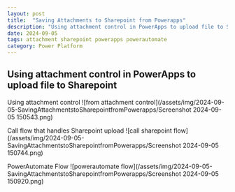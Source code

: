 ```yaml
---
layout: post
title:  "Saving Attachments to Sharepoint from Powerapps"
description: "Using attachment control in PowerApps to upload file to Sharepoint"
date: 2024-09-05
tags: attachment sharepoint powerapps powerautomate
category: Power Platform
---
```

## Using attachment control in PowerApps to upload file to Sharepoint

Using attachment control
![from attachment control](/assets/img/2024-09-05-SavingAttachmentstoSharepointfromPowerapps/Screenshot 2024-09-05 150543.png)

Call flow that handles Sharepoint upload
![call sharepoint flow](/assets/img/2024-09-05-SavingAttachmentstoSharepointfromPowerapps/Screenshot 2024-09-05 150744.png)

PowerAutomate Flow
![powerautomate flow](/assets/img/2024-09-05-SavingAttachmentstoSharepointfromPowerapps/Screenshot 2024-09-05 150920.png)